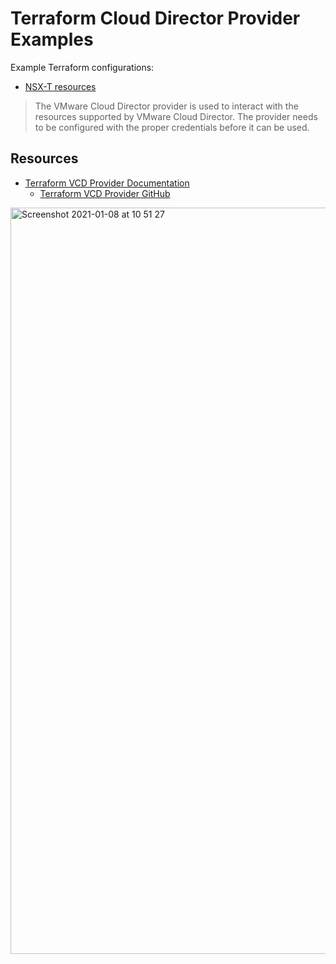 # Terraform Cloud Director Provider Examples

Example Terraform configurations:

* [NSX-T resources](/vcd-nsx-t/)

> The VMware Cloud Director provider is used to interact with the resources supported by VMware Cloud Director. The provider needs to be configured with the proper credentials before it can be used.

## Resources

* [Terraform VCD Provider Documentation](https://registry.terraform.io/providers/vmware/vcd/latest)
  * [Terraform VCD Provider GitHub](https://github.com/vmware/terraform-provider-vcd)

<img width="1194" alt="Screenshot 2021-01-08 at 10 51 27" src="https://user-images.githubusercontent.com/10382023/104236355-b70dfd00-5456-11eb-9170-a82670069605.png">
